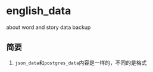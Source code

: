 # english_data
about word and story data backup

## 简要

1. `json_data`和`postgres_data`内容是一样的，不同的是格式
